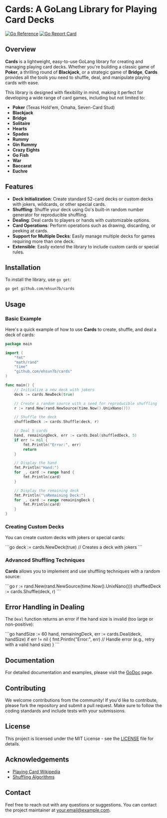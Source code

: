 # Cards: A GoLang Library for Playing Card Decks

[![Go Reference](https://pkg.go.dev/badge/github.com/ehsun7b/cards.svg)](https://pkg.go.dev/github.com/ehsun7b/cards)
[![Go Report Card](https://goreportcard.com/badge/github.com/ehsun7b/cards)](https://goreportcard.com/report/github.com/ehsun7b/cards)

## Overview

**Cards** is a lightweight, easy-to-use GoLang library for creating and managing playing card decks. Whether you're building a classic game of **Poker**, a thrilling round of **Blackjack**, or a strategic game of **Bridge**, **Cards** provides all the tools you need to shuffle, deal, and manipulate playing cards with ease.

This library is designed with flexibility in mind, making it perfect for developing a wide range of card games, including but not limited to:

- **Poker** (Texas Hold'em, Omaha, Seven-Card Stud)
- **Blackjack**
- **Bridge**
- **Solitaire**
- **Hearts**
- **Spades**
- **Rummy**
- **Gin Rummy**
- **Crazy Eights**
- **Go Fish**
- **War**
- **Baccarat**
- **Euchre**

## Features

- **Deck Initialization**: Create standard 52-card decks or custom decks with jokers, wildcards, or other special cards.
- **Shuffling**: Shuffle your deck using Go's built-in random number generator for reproducible shuffling.
- **Dealing**: Deal cards to players or hands with customizable options.
- **Card Operations**: Perform operations such as drawing, discarding, or peeking at cards.
- **Support for Multiple Decks**: Easily manage multiple decks for games requiring more than one deck.
- **Extensible**: Easily extend the library to include custom cards or special rules.

## Installation

To install the library, use `go get`:

```bash
go get github.com/ehsun7b/cards
```

## Usage

### Basic Example

Here's a quick example of how to use **Cards** to create, shuffle, and deal a deck of cards:

```go
package main

import (
    "fmt"
    "math/rand"
    "time"
    "github.com/ehsun7b/cards"
)

func main() {
    // Initialize a new deck with jokers
    deck := cards.NewDeck(true)

    // Create a random source with a seed for reproducible shuffling
    r := rand.New(rand.NewSource(time.Now().UnixNano()))

    // Shuffle the deck
    shuffledDeck := cards.Shuffle(deck, r)

    // Deal 5 cards
    hand, remainingDeck, err := cards.Deal(shuffledDeck, 5)
    if err != nil {
        fmt.Println("Error:", err)
        return
    }

    // Display the hand
    fmt.Println("Hand:")
    for _, card := range hand {
        fmt.Println(card)
    }

    // Display the remaining deck
    fmt.Println("\nRemaining Deck:")
    for _, card := range remainingDeck {
        fmt.Println(card)
    }
}
```

### Creating Custom Decks

You can create custom decks with jokers or special cards:

\```go
deck := cards.NewDeck(true) // Creates a deck with jokers
\```

### Advanced Shuffling Techniques

**Cards** allows you to implement and use shuffling techniques with a random source:

\```go
r := rand.New(rand.NewSource(time.Now().UnixNano()))
shuffledDeck := cards.Shuffle(deck, r)
\```

## Error Handling in Dealing

The `Deal` function returns an error if the hand size is invalid (too large or non-positive):

\```go
handSize := 60
hand, remainingDeck, err := cards.Deal(deck, handSize)
if err != nil {
fmt.Println("Error:", err)
// Handle error (e.g., retry with a valid hand size)
}
\```

## Documentation

For detailed documentation and examples, please visit the [GoDoc](https://pkg.go.dev/github.com/ehsun7b/cards) page.

## Contributing

We welcome contributions from the community! If you'd like to contribute, please fork the repository and submit a pull request. Make sure to follow the coding standards and include tests with your submissions.

## License

This project is licensed under the MIT License - see the [LICENSE](LICENSE) file for details.

## Acknowledgements

- [Playing Card Wikipedia](https://en.wikipedia.org/wiki/Playing_card)
- [Shuffling Algorithms](https://en.wikipedia.org/wiki/Shuffling)

## Contact

Feel free to reach out with any questions or suggestions. You can contact the project maintainer at [your.email@example.com](mailto:your.email@example.com).

